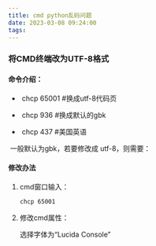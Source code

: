 ```yaml
---
title: cmd python乱码问题
date: 2023-03-08 09:24:00
tags:
---
```


### 将CMD终端改为UTF-8格式

#### 命令介绍：

- ​	chcp 65001  #换成utf-8代码页 

- ​	chcp 936    #换成默认的gbk 

- ​	chcp 437    #美国英语 


​    一般默认为gbk，若要修改成 utf-8，则需要： 

#### 修改办法

1. cmd窗口输入： 

   ```bash
   chcp 65001 
   ```

2. 修改cmd属性： 

   选择字体为“Lucida Console”
